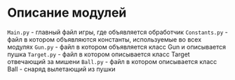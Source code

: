 # Описание модулей

```Main.py``` - главный файл игры, где объявляется обработчик 
```Constants.py``` - файл в котором объявляются константы, используемые во всех модулях
```Gun.py``` - файл в котором объявляется класс Gun и описывается пушка
```Target.py``` - файл в котором описывается класс Target отвечающий за мишени
```Ball.py``` - файл в котором описывается класс Ball - снаряд вылетающий из пушки